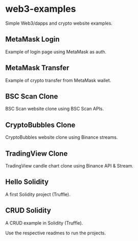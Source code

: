 # web3-examples
Simple Web3/dapps and crypto website examples.

## MetaMask Login
Example of login page using MetaMask as auth.

## MetaMask Transfer
Example of crypto transfer from MetaMask wallet.

## BSC Scan Clone
BSC Scan website clone using BSC Scan APIs.

## CryptoBubbles Clone
CryptoBubbles website clone using Binance streams.

## TradingView Clone
TradingView candle chart clone using Binance API & Stream.

## Hello Solidity
A first Solidity project (Truffle).

## CRUD Solidity
A CRUD example in Solidity (Truffle).

Use the respective readmes to run the projects.
